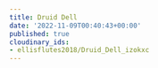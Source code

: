 ```yaml
---
title: Druid Dell
date: '2022-11-09T00:40:43+00:00'
published: true
cloudinary_ids:
- ellisflutes2018/Druid_Dell_izokxc
---
```


